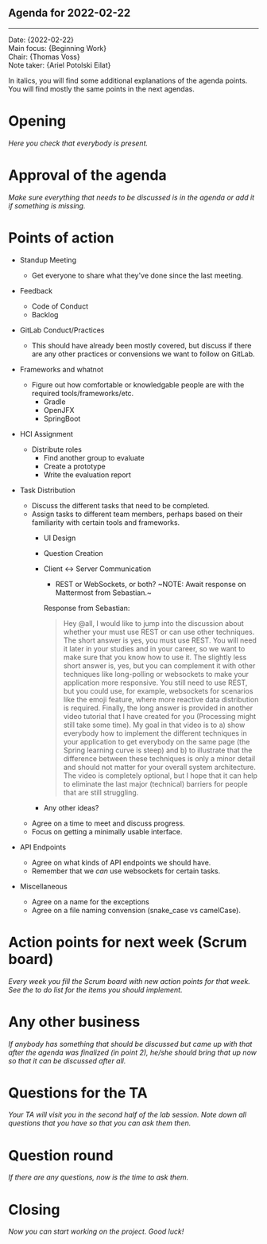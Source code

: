 ## Agenda for 2022-02-22

---

Date:           {2022-02-22}\
Main focus:     {Beginning Work}\
Chair:          {Thomas Voss}\
Note taker:     {Ariel Potolski Eilat}

In italics, you will find some additional explanations of the agenda points. You will find mostly the same points in the next agendas.

# Opening
*Here you check that everybody is present.*

# Approval of the agenda
*Make sure everything that needs to be discussed is in the agenda or add it if something is missing.*

# Points of action

- Standup Meeting
    - Get everyone to share what they've done since the last meeting.

- Feedback
    - Code of Conduct
    - Backlog

- GitLab Conduct/Practices
    - This should have already been mostly covered, but discuss if there are any other practices or
      convensions we want to follow on GitLab.

- Frameworks and whatnot
    - Figure out how comfortable or knowledgable people are with the required tools/frameworks/etc.
        - Gradle
        - OpenJFX
        - SpringBoot

- HCI Assignment
    - Distribute roles
        - Find another group to evaluate
        - Create a prototype
        - Write the evaluation report

- Task Distribution
    - Discuss the different tasks that need to be completed.
    - Assign tasks to different team members, perhaps based on their familiarity with certain tools
      and frameworks.
        - UI Design
        - Question Creation
        - Client <-> Server Communication
            - REST or WebSockets, or both? ~NOTE: Await response on Mattermost from Sebastian.~

            Response from Sebastian:
            > Hey @all, I would like to jump into the discussion about whether your must use REST or
            > can use other techniques. The short answer is yes, you must use REST. You will need it
            > later in your studies and in your career, so we want to make sure that you know how to
            > use it. The slightly less short answer is, yes, but you can complement it with other
            > techniques like long-polling or websockets to make your application more responsive.
            > You still need to use REST, but you could use, for example, websockets for scenarios
            > like the emoji feature, where more reactive data distribution is required. Finally, the
            > long answer is provided in another video tutorial that I have created for you
            > (Processing might still take some time). My goal in that video is to a) show everybody
            > how to implement the different techniques in your application to get everybody on the
            > same page (the Spring learning curve is steep) and b) to illustrate that the difference
            > between these techniques is only a minor detail and should not matter for your overall
            > system architecture. The video is completely optional, but I hope that it can help to
            > eliminate the last major (technical) barriers for people that are still struggling.


        - Any other ideas?
    - Agree on a time to meet and discuss progress.
    - Focus on getting a minimally usable interface.

- API Endpoints
    - Agree on what kinds of API endpoints we should have.
    - Remember that we *can* use websockets for certain tasks.

- Miscellaneous
    - Agree on a name for the exceptions
    - Agree on a file naming convension (snake_case vs camelCase).

# Action points for next week (Scrum board)
*Every week you fill the Scrum board with new action points for that week. See the to do list for the items you should implement.*

# Any other business
*If anybody has something that should be discussed but came up with that after the agenda was finalized (in point 2), he/she should bring that up now so that it can be discussed after all.*

# Questions for the TA
*Your TA will visit you in the second half of the lab session. Note down all questions that you have so that you can ask them then.*

# Question round
*If there are any questions, now is the time to ask them.*

# Closing
*Now you can start working on the project. Good luck!*
